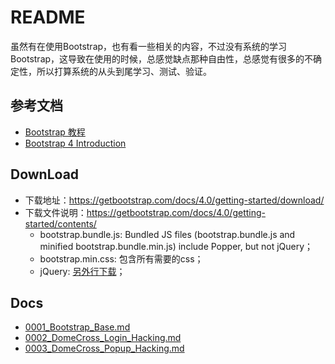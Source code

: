 # README

虽然有在使用Bootstrap，也有看一些相关的内容，不过没有系统的学习Bootstrap，这导致在使用的时候，总感觉缺点那种自由性，总感觉有很多的不确定性，所以打算系统的从头到尾学习、测试、验证。

## 参考文档

* [Bootstrap 教程](http://www.runoob.com/bootstrap/bootstrap-tutorial.html)
* [Bootstrap 4 Introduction](https://getbootstrap.com/docs/4.0/getting-started/introduction/)

## DownLoad

* 下载地址：https://getbootstrap.com/docs/4.0/getting-started/download/
* 下载文件说明：https://getbootstrap.com/docs/4.0/getting-started/contents/
  * bootstrap.bundle.js: Bundled JS files (bootstrap.bundle.js and minified bootstrap.bundle.min.js) include Popper, but not jQuery；
  * bootstrap.min.css: 包含所有需要的css；
  * jQuery: [另外行下载](https://code.jquery.com/jquery-3.3.1.min.js)；

## Docs

* [0001_Bootstrap_Base.md](./docs/0001_Bootstrap_Base.md)
* [0002_DomeCross_Login_Hacking.md](./docs/0002_DomeCross_Login_Hacking.md)
* [0003_DomeCross_Popup_Hacking.md](./docs/0003_DomeCross_Popup_Hacking.md)

